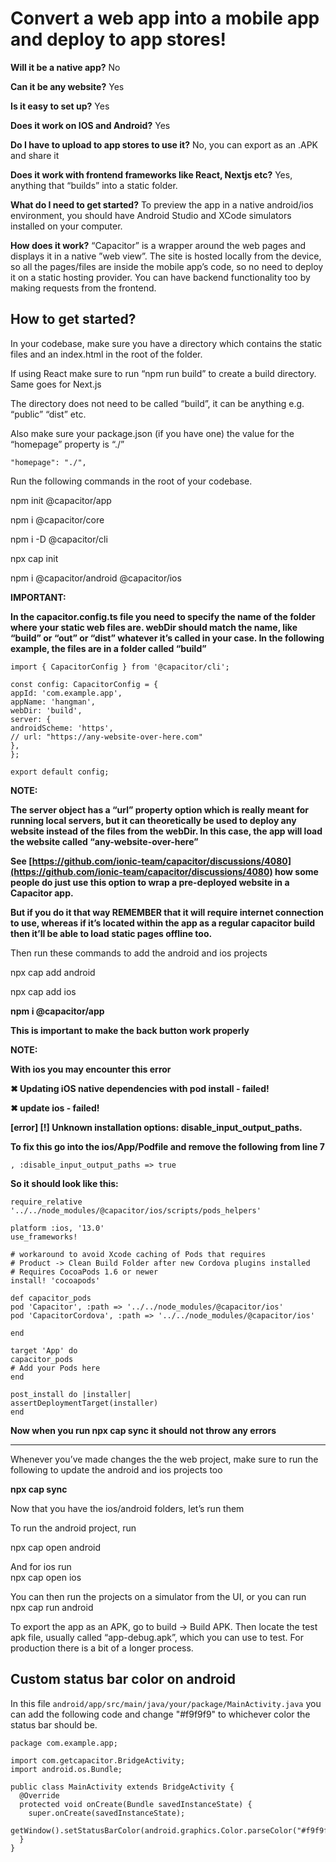 # **Convert a web app into a mobile app and deploy to app stores!**

**Will it be a native app?** No

**Can it be any website?** Yes

**Is it easy to set up?** Yes

**Does it work on IOS and Android?** Yes

**Do I have to upload to app stores to use it?** No, you can export as an .APK and share it

**Does it work with frontend frameworks like React, Nextjs etc?** Yes, anything that “builds” into a static folder.

**What do I need to get started?** To preview the app in a native android/ios environment, you should have Android Studio and XCode simulators installed on your computer.

**How does it work?** “Capacitor” is a wrapper around the web pages and displays it in a native ”web view”. The site is hosted locally from the device, so all the pages/files are inside the mobile app’s code, so no need to deploy it on a static hosting provider. You can have backend functionality too by making requests from the frontend.


## **How to get started?**

In your codebase, make sure you have a directory which contains the static files and an index.html in the root of the folder.

If using React make sure to run “npm run build” to create a build directory. Same goes for Next.js

The directory does not need to be called “build”, it can be anything e.g. “public” “dist” etc.

Also make sure your package.json (if you have one) the value for the “homepage” property is “./”


```
"homepage": "./",
```


Run the following commands in the root of your codebase.

npm init @capacitor/app

npm i @capacitor/core

npm i -D @capacitor/cli

npx cap init

npm i @capacitor/android @capacitor/ios

**IMPORTANT:**

**In the capacitor.config.ts file you need to specify the name of the folder where your static web files are. webDir should match the name, like “build” or “out” or “dist” whatever it’s called in your case. In the following example, the files are in a folder called “build”**


```
import { CapacitorConfig } from '@capacitor/cli';

const config: CapacitorConfig = {
appId: 'com.example.app',
appName: 'hangman',
webDir: 'build',
server: {
androidScheme: 'https',
// url: "https://any-website-over-here.com"
},
};

export default config;
```


**NOTE:**

**The server object has a “url” property option which is really meant for running local servers, but it can theoretically be used to deploy any website instead of the files from the webDir. In this case, the app will load the website called “any-website-over-here”**

**See [https://github.com/ionic-team/capacitor/discussions/4080](https://github.com/ionic-team/capacitor/discussions/4080) how some people do just use this option to wrap a pre-deployed website in a Capacitor app.**

**But if you do it that way REMEMBER that it will require internet connection to use, whereas if it’s located within the app as a regular capacitor build then it’ll be able to load static pages offline too.**

Then run these commands to add the android and ios projects

npx cap add android

npx cap add ios

**npm i @capacitor/app**

**This is important to make the back button work properly**

**NOTE:**

**With ios you may encounter this error**

**✖ Updating iOS native dependencies with pod install - failed!**

**✖ update ios - failed!**

**[error] [!] Unknown installation options: disable_input_output_paths.**

**To fix this go into the ios/App/Podfile and remove the following from line 7**


```
, :disable_input_output_paths => true
```


**So it should look like this:**


```
require_relative '../../node_modules/@capacitor/ios/scripts/pods_helpers'

platform :ios, '13.0'
use_frameworks!

# workaround to avoid Xcode caching of Pods that requires
# Product -> Clean Build Folder after new Cordova plugins installed
# Requires CocoaPods 1.6 or newer
install! 'cocoapods'

def capacitor_pods
pod 'Capacitor', :path => '../../node_modules/@capacitor/ios'
pod 'CapacitorCordova', :path => '../../node_modules/@capacitor/ios'

end

target 'App' do
capacitor_pods
# Add your Pods here
end

post_install do |installer|
assertDeploymentTarget(installer)
end
```


**Now when you run npx cap sync it should not throw any errors**

** **

Whenever you’ve made changes the the web project, make sure to run the following to update the android and ios projects too

**npx cap sync**

Now that you have the ios/android folders, let’s run them

To run the android project, run 

npx cap open android

And for ios run \
npx cap open ios

You can then run the projects on a simulator from the UI, or you can run \
npx cap run android

To export the app as an APK, go to build -> Build APK. Then locate the test apk file, usually called “app-debug.apk”, which you can use to test. For production there is a bit of a longer process.


## Custom status bar color on android

In this file ```android/app/src/main/java/your/package/MainActivity.java``` you can add the following code and change "#f9f9f9" to whichever color the status bar should be.
```
package com.example.app;

import com.getcapacitor.BridgeActivity;
import android.os.Bundle;

public class MainActivity extends BridgeActivity {
  @Override
  protected void onCreate(Bundle savedInstanceState) {
    super.onCreate(savedInstanceState);
    getWindow().setStatusBarColor(android.graphics.Color.parseColor("#f9f9f9"));
  }
}
```